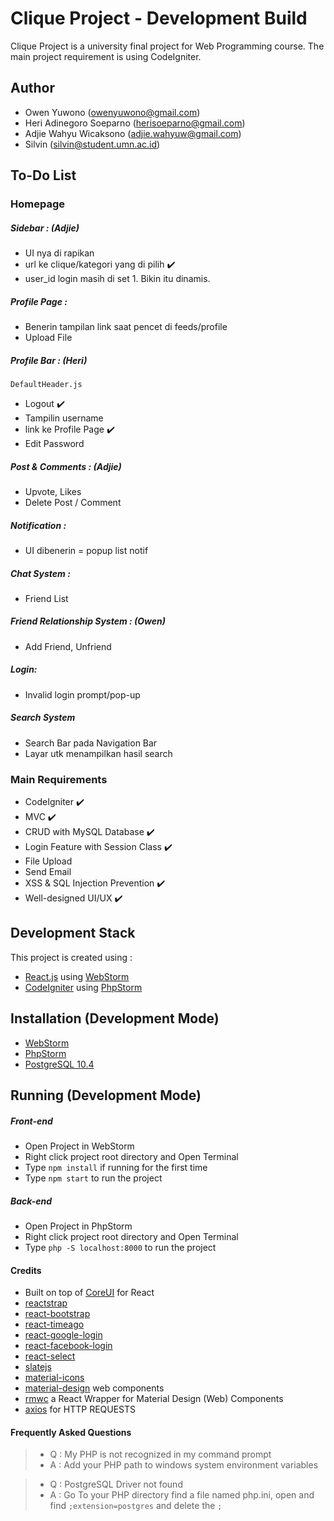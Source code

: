 # Clique Project - Development Build
Clique Project is a university final project for Web Programming course. The main project requirement is using CodeIgniter.

## Author
 - Owen Yuwono ([owenyuwono@gmail.com](mailto:owenyuwono@gmail.com))
 - Heri Adinegoro Soeparno ([herisoeparno@gmail.com](mailto:herisoeparno@gmail.com))
 - Adjie Wahyu Wicaksono ([adjie.wahyuw@gmail.com](mailto:adjie.wahyuw@gmail.com))
 - Silvin ([silvin@student.umn.ac.id](mailto:silvin@student.umn.ac.id))
 
 
## To-Do List
### Homepage
##### Sidebar : (Adjie)
 - UI nya di rapikan
 - url ke clique/kategori yang di pilih :heavy_check_mark:
 - user_id login masih di set 1. Bikin itu dinamis.
##### Profile Page :
 - Benerin tampilan link saat pencet di feeds/profile
 - Upload File
##### Profile Bar : (Heri)
 `DefaultHeader.js`
 - Logout :heavy_check_mark:
 - Tampilin username
 - link ke Profile Page :heavy_check_mark:
 - Edit Password 
 ##### Post & Comments : (Adjie)
 - Upvote, Likes
 - Delete Post / Comment
 ##### Notification :
 - UI dibenerin = popup list notif
 ##### Chat System :
 - Friend List
 ##### Friend Relationship System : (Owen)
 - Add Friend, Unfriend
 ##### Login:
 - Invalid login prompt/pop-up 
 ##### Search System
 - Search Bar pada Navigation Bar
 - Layar utk menampilkan hasil search
 ### Main Requirements
 - CodeIgniter :heavy_check_mark:
 - MVC :heavy_check_mark:
 - CRUD with MySQL Database :heavy_check_mark:
 - Login Feature with Session Class :heavy_check_mark:
 - File Upload
 - Send Email
 - XSS & SQL Injection Prevention :heavy_check_mark:
 - Well-designed UI/UX :heavy_check_mark:

## Development Stack
This project is created using :
  - [React.js](https://reactjs.org/) using [WebStorm](https://www.jetbrains.com/webstorm/?fromMenu)
  - [CodeIgniter](https://codeigniter.com/download) using [PhpStorm](https://www.jetbrains.com/phpstorm/)
  
## Installation (Development Mode)
 - [WebStorm](https://www.jetbrains.com/webstorm/download/#section=windows)
 - [PhpStorm](https://www.jetbrains.com/phpstorm/download/#section=windows)
 - [PostgreSQL 10.4](https://www.postgresql.org/)


## Running (Development Mode)
##### Front-end
 - Open Project in WebStorm
 - Right click project root directory and Open Terminal
 - Type `npm install` if running for the first time
 - Type `npm start` to run the project
##### Back-end
 - Open Project in PhpStorm
 - Right click project root directory and Open Terminal
 - Type `php -S localhost:8000` to run the project

#### Credits
 - Built on top of [CoreUI](https://coreui.io/react/) for React
 - [reactstrap](https://reactstrap.github.io/)
 - [react-bootstrap](https://react-bootstrap.github.io/)
 - [react-timeago](https://www.npmjs.com/package/react-timeago)
 - [react-google-login](https://www.npmjs.com/package/react-google-login)
 - [react-facebook-login](https://www.npmjs.com/package/react-facebook-login)
 - [react-select](https://github.com/JedWatson/react-select)
 - [slatejs](https://www.slatejs.org)
 - [material-icons](https://material.io/tools/icons/?style=baseline)
 - [material-design](https://material.io/) web components
 - [rmwc](https://github.com/jamesmfriedman/rmwc) a React Wrapper for Material Design (Web) Components
 - [axios](https://github.com/axios/axios) for HTTP REQUESTS
 
#### Frequently Asked Questions
 > - Q : My PHP is not recognized in my command prompt
 > - A : Add your PHP path to windows system environment variables
 
 > - Q : PostgreSQL Driver not found
 > - A : Go To your PHP directory find a file named php.ini, open and find `;extension=postgres` and delete the `;`
